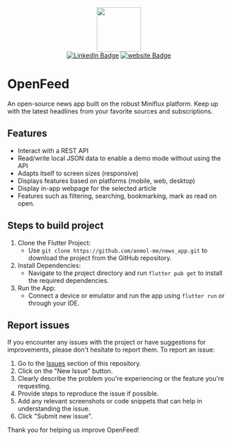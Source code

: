 <div id="header" align="center">
  <img src="https://media.giphy.com/media/M9gbBd9nbDrOTu1Mqx/giphy.gif" width="100"/>
</div>

<div id="badges" align="center">
  <a href="https://www.linkedin.com/in/anmol-singh-2210561a2/" target="_blank" rel="noopener noreferrer"><img src="https://img.shields.io/badge/LinkedIn-blue?style=flat-square&logo=linkedin&logoColor=white" alt="LinkedIn Badge"/></a>
  <a href="http://anisingh.com/" target="_blank" rel="noopener noreferrer"><img src="https://img.shields.io/badge/anisingh-.com-blue?style=flat-square&color=blue" alt="website Badge"></a>
</div>

# OpenFeed

An open-source news app built on the robust Miniflux platform. Keep up with the latest headlines
from your favorite sources and subscriptions.

## Features

- Interact with a REST API
- Read/write local JSON data to enable a demo mode without using
  the API
- Adapts itself to screen sizes (responsive)
- Displays features based on platforms (mobile, web, desktop)
- Display in-app webpage for the selected article
- Features such as filtering, searching, bookmarking,
  mark as read on open.

## Steps to build project

1. Clone the Flutter Project:
    - Use `git clone https://github.com/anmol-me/news_app.git` to download the project from the
      GitHub repository.
2. Install Dependencies:
    - Navigate to the project directory and run  `flutter pub get`  to install the required
      dependencies.
3. Run the App:
    - Connect a device or emulator and run the app using  `flutter run`  or through your IDE.

## Report issues

If you encounter any issues with the project or have suggestions for improvements, please don't
hesitate to report them. To report an issue:

1. Go to the [Issues](https://github.com/anmol-me/news_app/issues) section of this repository.
2. Click on the "New Issue" button.
3. Clearly describe the problem you're experiencing or the feature you're requesting.
4. Provide steps to reproduce the issue if possible.
5. Add any relevant screenshots or code snippets that can help in understanding the issue.
6. Click "Submit new issue".

Thank you for helping us improve OpenFeed!